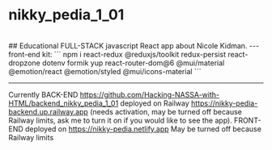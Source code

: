 # nikky_pedia_1_01

<br>
## Educational FULL-STACK javascript React app about Nicole Kidman.
---
front-end kit:
```
npm i react-redux @reduxjs/toolkit redux-persist react-dropzone dotenv formik yup react-router-dom@6 @mui/material @emotion/react @emotion/styled @mui/icons-material
```

---
Currently 
    BACK-END 
https://github.com/Hacking-NASSA-with-HTML/backend_nikky_pedia_1_01
deployed on Railway https://nikky-pedia-backend.up.railway.app (needs activation, 
may be turned off because Railway limits,
ask me to turn it on if you would like to see the app). 
    FRONT-END deployed on https://nikky-pedia.netlify.app 
May be turned off because Railway limits